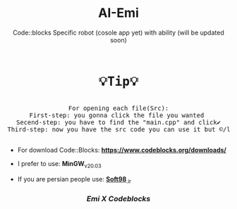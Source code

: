 <h1 align='center'>
AI-Emi
  </h1>
<p align='center'> Code::blocks Specific robot (cosole app yet) with ability (will be updated soon) </p>
                                                            </>
                                                            
<pre align='center'>
                          <h1 align='center'><b>💡Tip💡</b></h1>
For opening each file(Src):
First-step: you gonna click the file you wanted 
Secend-step: you have to find the "main.cpp" and click✔
Third-step: now you have the src code you can use it but ©/lisense is stil here >‿¬
                                  </pre>
- For download Code::Blocks: **https://www.codeblocks.org/downloads/**
* I prefer to use: **MinGW**<sub>v20.03</sub>
+ If you are persian people use: <a href='https://soft98.ir/'>**Soft98**</a><sub>.ir</sub>

<h3 align='center'><i>Emi X Codeblocks</i></h3>

